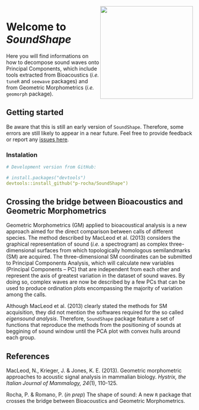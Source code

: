 <img align="right" height="250" src="https://github.com/p-rocha/SoundShape/blob/master/man/figures/SoundShape%20logo.png" />

# Welcome to *SoundShape* 

Here you will find informations on how to decompose sound waves onto Principal Components, which include tools extracted from Bioacoustics (*i.e.* `tuneR` and `seewave` packages) and from Geometric Morphometrics (*i.e.* `geomorph` package). 


## Getting started

Be aware that this is still an early version of `SoundShape`. Therefore, some errors are still likely to appear in a near future. Feel free to provide feedback or report any [issues here](https://github.com/p-rocha/SoundShape/issues).

### Instalation
```yml
# Development version from GitHub:

# install.packages("devtools")
devtools::install_github("p-rocha/SoundShape")
```

## Crossing the bridge between Bioacoustics and Geometric Morphometrics

Geometric Morphometrics (GM) applied to bioacoustical analysis is a new approach aimed for the direct comparison between calls of different species. The method described by MacLeod et al. (2013) considers the graphical representation of sound (*i.e.* a spectrogram) as complex three-dimensional surfaces from which topologically homologous semilandmarks (SM) are acquired. The three-dimensional SM coordinates can be submitted to Principal Components Analysis, which will calculate new variables (Principal Components – PC) that are independent from each other and represent the axis of greatest
variation in the dataset of sound waves. By doing so, complex waves are now be described by a few PCs that can be used to produce ordination plots encompassing the majority of variation among the calls.

Although MacLeod et al. (2013) clearly stated the methods for SM acquisition, they did not mention the softwares required for the so called *eigensound analysis*. Therefore, `SoundShape` package feature a set of functions that reproduce the methods from the positioning of sounds at beggining of sound window until the PCA plot with convex hulls around each group. 


## References
MacLeod, N., Krieger, J. & Jones, K. E. (2013). Geometric morphometric approaches to acoustic signal analysis in mammalian biology. *Hystrix, the Italian Journal of Mammalogy, 24*(1), 110-125.

Rocha, P. & Romano, P. (*in prep*) The shape of sound: A new `R` package that crosses the bridge between Bioacoustics and Geometric Morphometrics.

